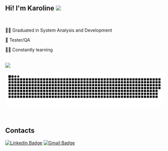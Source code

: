 ## Hi! I'm Karoline <img src="https://media.giphy.com/media/hvRJCLFzcasrR4ia7z/giphy.gif" width="25px">

<br>

👩‍🎓 Graduated in System Analysis and Development

💼 Tester/QA

👩‍💻 Constantly learning

<br>

<img align="center" src="https://github-readme-stats.vercel.app/api/top-langs/?username=karolinekb05&layout=compact&hide=shell&theme=dracula" />

<br>

![Snake animation](https://github.com/karolinekb05/karolinekb05/blob/output/github-contribution-grid-snake.svg)

<br>

## Contacts

[![Linkedin Badge](https://img.shields.io/badge/-karolinekb-blue?style=flat-square&logo=Linkedin&logoColor=white&link=https://www.linkedin.com/in/karolinekb)](https://www.linkedin.com/in/karolinekb)
[![Gmail Badge](https://img.shields.io/badge/-karolinekb05@gmail.com-c14438?style=flat-square&logo=Gmail&logoColor=white&link=mailto:natansl@gmail.com)](mailto:karolinekb05@gmail.com)
